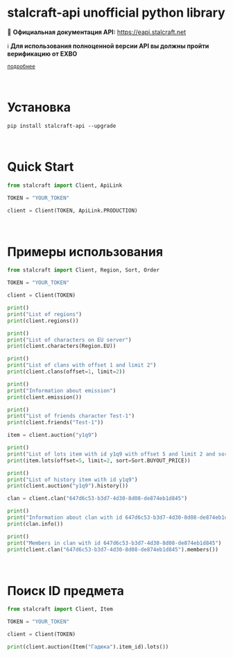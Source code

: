 # stalcraft-api unofficial python library

📄 **Официальная документация API:** https://eapi.stalcraft.net

ℹ️ **Для использования полноценной версии API вы должны пройти верификацию от EXBO**

[`подробнее`](https://eapi.stalcraft.net/registration.html)


<br>

# Установка

```console
pip install stalcraft-api --upgrade
```


<br>

# Quick Start

```python
from stalcraft import Client, ApiLink

TOKEN = "YOUR_TOKEN"

client = Client(TOKEN, ApiLink.PRODUCTION)
```

<br>

# Примеры использования


```python
from stalcraft import Client, Region, Sort, Order

TOKEN = "YOUR_TOKEN"

client = Client(TOKEN)

print()
print("List of regions")
print(client.regions())

print()
print("List of characters on EU server")
print(client.characters(Region.EU))

print()
print("List of clans with offset 1 and limit 2")
print(client.clans(offset=1, limit=2))

print()
print("Information about emission")
print(client.emission())

print()
print("List of friends character Test-1")
print(client.friends("Test-1"))

item = client.auction("y1q9")

print()
print("List of lots item with id y1q9 with offset 5 and limit 2 and sort by buyout price")
print(item.lots(offset=5, limit=2, sort=Sort.BUYOUT_PRICE))

print()
print("List of history item with id y1q9")
print(client.auction("y1q9").history())

clan = client.clan("647d6c53-b3d7-4d30-8d08-de874eb1d845")

print()
print("Information about clan with id 647d6c53-b3d7-4d30-8d08-de874eb1d845")
print(clan.info())

print()
print("Members in clan with id 647d6c53-b3d7-4d30-8d08-de874eb1d845")
print(client.clan("647d6c53-b3d7-4d30-8d08-de874eb1d845").members())
```

<br>

# Поиск ID предмета

```python
from stalcraft import Client, Item

TOKEN = "YOUR_TOKEN"

client = Client(TOKEN)

print(client.auction(Item("Гадюка").item_id).lots())
```
